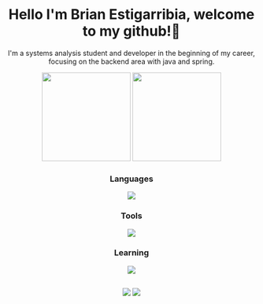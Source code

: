 <h1 align="center">  Hello I'm Brian Estigarribia, welcome to my github!👋</h1>

<div align="center">
   <p>I'm a systems analysis student and developer in the beginning of my career, focusing on the backend area with java and spring.</p>
  <img height="180em" src="https://github-readme-stats.vercel.app/api?username=BrianEstigarribiaMaia&show_icons=true&theme=vision-friendly-dark&include_all_commits=true&count_private=true">
  <img height="180em" src="https://github-readme-stats.vercel.app/api/top-langs/?username=BrianEstigarribiaMaia&layout=compact&langs_count=7&theme=vision-friendly-dark">
   </div>
   <div align="center">
   <h3>Languages</h3>
  <p align="center">
  <a href="https://skillicons.dev">
    <img src="https://skillicons.dev/icons?i=java,js,html,css" />
  </a>
</p>
 <p align="center">
   <h3>Tools</h3>
  <a href="https://skillicons.dev">
    <img src="https://skillicons.dev/icons?i=spring,git,postgres,mysql,mongodb" />
  </a>
</p>
 <p align="center">
  <h3>Learning</h3>
  <a href="https://skillicons.dev">
    <img src="https://skillicons.dev/icons?i=angular,react,ts" />
  </a>
</p>
</div>
  
  ##
 
<div align="center"> 
  <a href="https://www.instagram.com/briandontexist" target="_blank"><img src="https://img.shields.io/badge/-Instagram-%23E4405F?style=for-the-badge&logo=instagram&logoColor=white"></a>
 <a href = "mailto:brianestigarribia@gmail.com"><img src="https://img.shields.io/badge/-Gmail-%23333?style=for-the-badge&logo=gmail&logoColor=white" >
  </a>

  </div>

